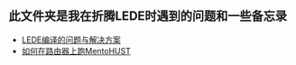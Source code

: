 ## 此文件夹是我在折腾LEDE时遇到的问题和一些备忘录
+ [LEDE编译的问题与解决方案](https://github.com/BoringCat/MyLog/tree/master/LEDE/Make-problem/Problem.md)
+ [如何在路由器上跑MentoHUST](https://github.com/BoringCat/MyLog/tree/master/LEDE/Common_options/ForSchoolUseRuijie.md)
